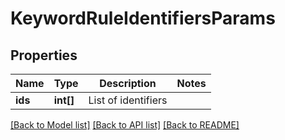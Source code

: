 # KeywordRuleIdentifiersParams

## Properties
Name | Type | Description | Notes
------------ | ------------- | ------------- | -------------
**ids** | **int[]** | List of identifiers | 

[[Back to Model list]](../README.md#documentation-for-models) [[Back to API list]](../README.md#documentation-for-api-endpoints) [[Back to README]](../README.md)


